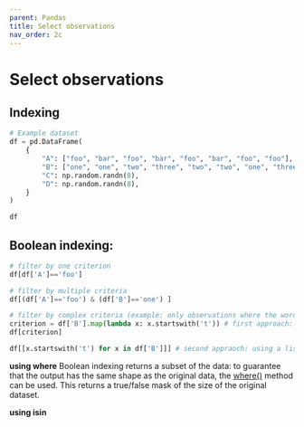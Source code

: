 ```yaml
---
parent: Pandas 
title: Select observations 
nav_order: 2c 
---
```


# Select observations

## Indexing
```python
# Example dataset
df = pd.DataFrame(
    {
        "A": ["foo", "bar", "foo", "bar", "foo", "bar", "foo", "foo"],
        "B": ["one", "one", "two", "three", "two", "two", "one", "three"],
        "C": np.random.randn(8),
        "D": np.random.randn(8),
    }
)

df

```

## Boolean indexing:
```python 
# filter by one criterion
df[df['A']=='foo']

# filter by multiple criteria
df[(df['A']=='foo') & (df['B']=='one') ] 

# filter by complex criteria (example: only observations where the word in the second column starts with 't'): 
criterion = df['B'].map(lambda x: x.startswith('t')) # first approach: using the map method
df[criterion]

df[[x.startswith('t') for x in df['B']]] # second appraoch: using a list comprehension (slower)

```

**using where**
Boolean indexing returns a subset of the data: 
to guarantee that the output has the same shape as the original data, the [where()](https://pandas.pydata.org/pandas-docs/stable/user_guide/indexing.html#the-where-method-and-masking) method can be used. This returns a true/false mask of the size of the original dataset.

**using isin**
